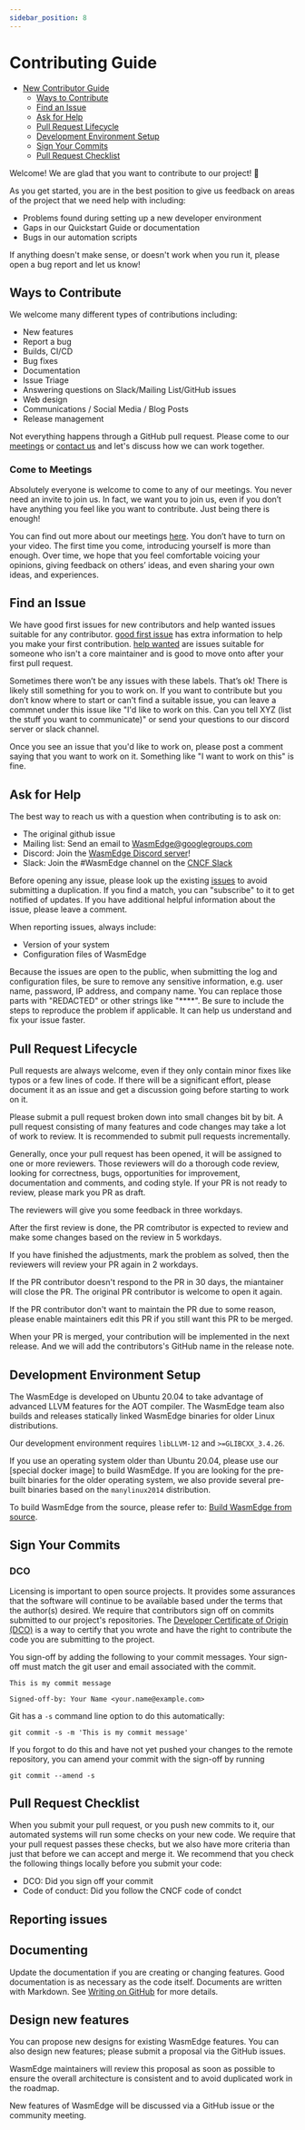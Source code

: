 ```yaml
---
sidebar_position: 8
---
```


# Contributing Guide


* [New Contributor Guide](#contributing-guide)
  * [Ways to Contribute](#ways-to-contribute)
  * [Find an Issue](#find-an-issue)
  * [Ask for Help](#ask-for-help)
  * [Pull Request Lifecycle](#pull-request-lifecycle)
  * [Development Environment Setup](#development-environment-setup)
  * [Sign Your Commits](#sign-your-commits)
  * [Pull Request Checklist](#pull-request-checklist)

Welcome! We are glad that you want to contribute to our project! 💖

As you get started, you are in the best position to give us feedback on areas of
the project that we need help with including:

* Problems found during setting up a new developer environment
* Gaps in our Quickstart Guide or documentation
* Bugs in our automation scripts

If anything doesn't make sense, or doesn't work when you run it, please open a
bug report and let us know!

## Ways to Contribute

We welcome many different types of contributions including:

* New features
* Report a bug
* Builds, CI/CD
* Bug fixes
* Documentation
* Issue Triage
* Answering questions on Slack/Mailing List/GitHub issues
* Web design
* Communications / Social Media / Blog Posts
* Release management

Not everything happens through a GitHub pull request. Please come to our
[meetings](https://docs.google.com/document/d/1iFlVl7R97Lze4RDykzElJGDjjWYDlkI8Rhf8g4dQ5Rk/edit?usp=sharing) or [contact us](WasmEdge@gmailgroup.com) and let's discuss how we can work
together. 

### Come to Meetings


Absolutely everyone is welcome to come to any of our meetings. You never need an
invite to join us. In fact, we want you to join us, even if you don’t have
anything you feel like you want to contribute. Just being there is enough!

You can find out more about our meetings [here](https://docs.google.com/document/d/1iFlVl7R97Lze4RDykzElJGDjjWYDlkI8Rhf8g4dQ5Rk/edit?usp=sharing). You don’t have to turn on
your video. The first time you come, introducing yourself is more than enough.
Over time, we hope that you feel comfortable voicing your opinions, giving
feedback on others’ ideas, and even sharing your own ideas, and experiences.

## Find an Issue

We have good first issues for new contributors and help wanted issues suitable
for any contributor. [good first issue](https://github.com/WasmEdge/WasmEdge/labels/good%20first%20issue) has extra information to
help you make your first contribution. [help wanted](Thttps://github.com/WasmEdge/WasmEdge/labels/help%20wanted) are issues
suitable for someone who isn't a core maintainer and is good to move onto after
your first pull request.

Sometimes there won’t be any issues with these labels. That’s ok! There is
likely still something for you to work on. If you want to contribute but you
don’t know where to start or can't find a suitable issue, you can leave a commnet under this issue like "I'd like to work on this. Can you tell XYZ (list the stuff you want to communicate)" or send your questions to our discord server or slack channel.

Once you see an issue that you'd like to work on, please post a comment saying
that you want to work on it. Something like "I want to work on this" is fine.

## Ask for Help

The best way to reach us with a question when contributing is to ask on:

* The original github issue
* Mailing list: Send an email to [WasmEdge@googlegroups.com](mailto:WasmEdge@googlegroups.com)
* Discord: Join the [WasmEdge Discord server](https://discord.gg/h4KDyB8XTt)!
* Slack: Join the #WasmEdge channel on the [CNCF Slack](https://slack.cncf.io/)

Before opening any issue, please look up the existing [issues](https://github.com/WasmEdge/WasmEdge/issues) to avoid submitting a duplication. If you find a match, you can "subscribe" to it to get notified of updates. If you have additional helpful information about the issue, please leave a comment.

When reporting issues, always include:

- Version of your system
- Configuration files of WasmEdge

Because the issues are open to the public, when submitting the log and configuration files, be sure to remove any sensitive information, e.g. user name, password, IP address, and company name. You can replace those parts with "REDACTED" or other strings like "\*\*\*\*". Be sure to include the steps to reproduce the problem if applicable. It can help us understand and fix your issue faster.


## Pull Request Lifecycle

Pull requests are always welcome, even if they only contain minor fixes like typos or a few lines of code. If there will be a significant effort, please document it as an issue and get a discussion going before starting to work on it.

Please submit a pull request broken down into small changes bit by bit. A pull request consisting of many features and code changes may take a lot of work to review. It is recommended to submit pull requests incrementally.

Generally, once your pull request has been opened, it will be assigned to one or more reviewers. Those reviewers will do a thorough code review, looking for correctness, bugs, opportunities for improvement, documentation and comments, and coding style. If your PR is not ready to review, please mark you PR as draft.

The reviewers will give you some feedback in three workdays. 

After the first review is done, the PR comtributor is expected to review and make some changes based on the review in 5 workdays. 

If you have finished the adjustments, mark the problem as solved, then the reviewers will review your PR again in 2 workdays.

If the PR contributor doesn't respond to the PR in 30 days, the miantainer will close the PR. The original PR contributor is welcome to open it again. 

If the PR contributor don't want to maintain the PR due to some reason, please enable maintainers edit this PR if you still want this PR to be merged.

When your PR is merged, your contribution will be implemented in the next release. And we will add the contributors's GitHub name in the release note.

## Development Environment Setup

The WasmEdge is developed on Ubuntu 20.04 to take advantage of advanced LLVM features for the AOT compiler. The WasmEdge team also builds and releases statically linked WasmEdge binaries for older Linux distributions.

Our development environment requires `libLLVM-12` and `>=GLIBCXX_3.4.26`.

If you use an operating system older than Ubuntu 20.04, please use our [special docker image] to build WasmEdge. If you are looking for the pre-built binaries for the older operating system, we also provide several pre-built binaries based on the `manylinux2014` distribution.

To build WasmEdge from the source, please refer to: [Build WasmEdge from source](/category/build-wasmedge-from-source).

## Sign Your Commits

### DCO
Licensing is important to open source projects. It provides some assurances that
the software will continue to be available based under the terms that the
author(s) desired. We require that contributors sign off on commits submitted to
our project's repositories. The [Developer Certificate of Origin
(DCO)](https://probot.github.io/apps/dco/) is a way to certify that you wrote and
have the right to contribute the code you are submitting to the project.

You sign-off by adding the following to your commit messages. Your sign-off must
match the git user and email associated with the commit.

    This is my commit message

    Signed-off-by: Your Name <your.name@example.com>

Git has a `-s` command line option to do this automatically:

    git commit -s -m 'This is my commit message'

If you forgot to do this and have not yet pushed your changes to the remote
repository, you can amend your commit with the sign-off by running 

    git commit --amend -s 


## Pull Request Checklist

When you submit your pull request, or you push new commits to it, our automated
systems will run some checks on your new code. We require that your pull request
passes these checks, but we also have more criteria than just that before we can
accept and merge it. We recommend that you check the following things locally
before you submit your code:

* DCO: Did you sign off your commit
* Code of conduct: Did you follow the CNCF code of condct


## Reporting issues


## Documenting

Update the documentation if you are creating or changing features. Good documentation is as necessary as the code itself. Documents are written with Markdown. See [Writing on GitHub](https://help.github.com/categories/writing-on-github/) for more details.

## Design new features

You can propose new designs for existing WasmEdge features. You can also design new features; please submit a proposal via the GitHub issues.

WasmEdge maintainers will review this proposal as soon as possible to ensure the overall architecture is consistent and to avoid duplicated work in the roadmap.

New features of WasmEdge will be discussed via a GitHub issue or the community meeting.
